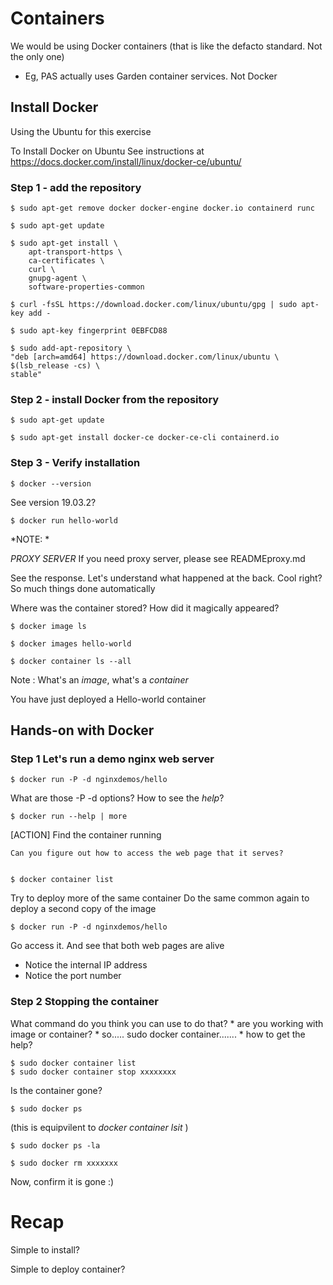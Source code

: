 # Containers

We would be using Docker containers  (that is like the defacto standard.  Not the only one)

*  Eg, PAS actually uses Garden container services.  Not Docker

## Install Docker

Using the Ubuntu for this exercise

To Install Docker on Ubuntu
See instructions at
https://docs.docker.com/install/linux/docker-ce/ubuntu/


### Step 1 - add the repository

    $ sudo apt-get remove docker docker-engine docker.io containerd runc

    $ sudo apt-get update

    $ sudo apt-get install \
        apt-transport-https \
        ca-certificates \
        curl \
        gnupg-agent \
        software-properties-common

    $ curl -fsSL https://download.docker.com/linux/ubuntu/gpg | sudo apt-key add -

    $ sudo apt-key fingerprint 0EBFCD88

    $ sudo add-apt-repository \
    "deb [arch=amd64] https://download.docker.com/linux/ubuntu \
    $(lsb_release -cs) \
    stable"

### Step 2 - install Docker from the repository

    $ sudo apt-get update

    $ sudo apt-get install docker-ce docker-ce-cli containerd.io


### Step 3 - Verify installation


    $ docker --version

See version 19.03.2?

    $ docker run hello-world


*NOTE: *

*PROXY SERVER*  If you need proxy server, please see READMEproxy.md

See the response.  Let's understand what happened at the back.  Cool right?  So much things done automatically

Where was the container stored?  How did it magically appeared?

    $ docker image ls

    $ docker images hello-world

    $ docker container ls --all

Note : What's an *image*, what's a *container*

You have just deployed a Hello-world container

## Hands-on with Docker

### Step 1 Let's run a demo nginx web server

    $ docker run -P -d nginxdemos/hello

What are those -P -d options?
How to see the *help*?

    $ docker run --help | more


[ACTION]
    Find the container running

    Can you figure out how to access the web page that it serves?


    $ docker container list


Try to deploy more of the same container
Do the same common again to deploy a second copy of the image

    $ docker run -P -d nginxdemos/hello

Go access it.  And see that both web pages are alive
* Notice the internal IP address
* Notice the port number

### Step 2 Stopping the container

What command do you think you can use to do that?
    * are you working with image or container?
    * so..... sudo docker container.......
    * how to get the help?


    $ sudo docker container list
    $ sudo docker container stop xxxxxxxx

Is the container gone?

    $ sudo docker ps

(this is equipvilent to *docker container lsit* )

    $ sudo docker ps -la

    $ sudo docker rm xxxxxxx

Now, confirm it is gone :)

# Recap

Simple to install?

Simple to deploy container?
